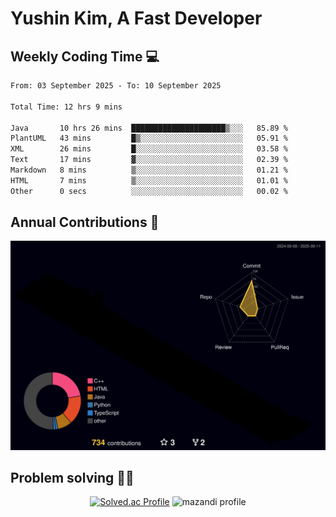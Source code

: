 # Yushin Kim, A Fast Developer

## Weekly Coding Time 💻

<!--START_SECTION:waka-->

```txt
From: 03 September 2025 - To: 10 September 2025

Total Time: 12 hrs 9 mins

Java       10 hrs 26 mins  █████████████████████▒░░░   85.89 %
PlantUML   43 mins         █▒░░░░░░░░░░░░░░░░░░░░░░░   05.91 %
XML        26 mins         █░░░░░░░░░░░░░░░░░░░░░░░░   03.58 %
Text       17 mins         ▓░░░░░░░░░░░░░░░░░░░░░░░░   02.39 %
Markdown   8 mins          ▒░░░░░░░░░░░░░░░░░░░░░░░░   01.21 %
HTML       7 mins          ▒░░░░░░░░░░░░░░░░░░░░░░░░   01.01 %
Other      0 secs          ░░░░░░░░░░░░░░░░░░░░░░░░░   00.02 %
```

<!--END_SECTION:waka-->

## Annual Contributions 🏃

![](./profile-3d-contrib/profile-night-rainbow.svg)

## Problem solving 👨‍💻

<div align="center">

[![Solved.ac Profile](http://mazassumnida.wtf/api/v2/generate_badge?boj=kys010306)](https://solved.ac/kys010306)
![mazandi profile](http://mazandi.herokuapp.com/api?handle=kys010306&theme=dark)

</div>
